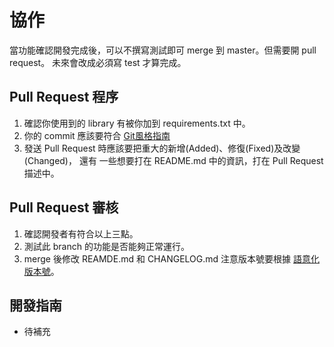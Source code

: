 # 協作

當功能確認開發完成後，可以不撰寫測試即可 merge 到 master。但需要開 pull request。
未來會改成必須寫 test 才算完成。

## Pull Request 程序

1. 確認你使用到的 library 有被你加到 requirements.txt 中。
2. 你的 commit 應該要符合 [Git風格指南](https://github.com/JuanitoFatas/git-style-guide)
3. 發送 Pull Request 時應該要把重大的新增(Added)、修復(Fixed)及改變(Changed)，
   還有 一些想要打在 README.md 中的資訊，打在 Pull Request 描述中。

## Pull Request 審核

1. 確認開發者有符合以上三點。
2. 測試此 branch 的功能是否能夠正常運行。
3. merge 後修改 REAMDE.md 和 CHANGELOG.md
   注意版本號要根據 [語意化版本號](https://semver.org/lang/zh-TW/)。

## 開發指南

* 待補充